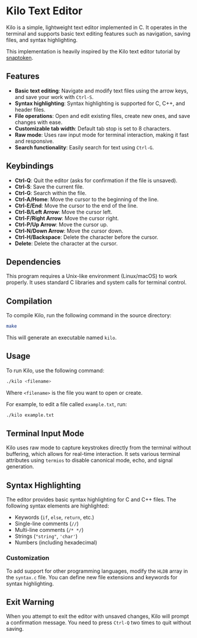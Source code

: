 # Kilo Text Editor

Kilo is a simple, lightweight text editor implemented in C. It operates in the terminal and supports basic text editing features such as navigation, saving files, and syntax highlighting.

This implementation is heavily inspired by the Kilo text editor tutorial by [snaptoken](https://viewsourcecode.org/snaptoken/kilo/index.html).

## Features

- **Basic text editing**: Navigate and modify text files using the arrow keys, and save your work with `Ctrl-S`.
- **Syntax highlighting**: Syntax highlighting is supported for C, C++, and header files.
- **File operations**: Open and edit existing files, create new ones, and save changes with ease.
- **Customizable tab width**: Default tab stop is set to 8 characters.
- **Raw mode**: Uses raw input mode for terminal interaction, making it fast and responsive.
- **Search functionality**: Easily search for text using `Ctrl-G`.

## Keybindings

- **Ctrl-Q**: Quit the editor (asks for confirmation if the file is unsaved).
- **Ctrl-S**: Save the current file.
- **Ctrl-G**: Search within the file.
- **Ctrl-A/Home**: Move the cursor to the beginning of the line.
- **Ctrl-E/End**: Move the cursor to the end of the line.
- **Ctrl-B/Left Arrow**: Move the cursor left.
- **Ctrl-F/Right Arrow**: Move the cursor right.
- **Ctrl-P/Up Arrow**: Move the cursor up.
- **Ctrl-N/Down Arrow**: Move the cursor down.
- **Ctrl-H/Backspace**: Delete the character before the cursor.
- **Delete**: Delete the character at the cursor.

## Dependencies

This program requires a Unix-like environment (Linux/macOS) to work properly. It uses standard C libraries and system calls for terminal control.

## Compilation

To compile Kilo, run the following command in the source directory:

```sh
make
```

This will generate an executable named `kilo`.

## Usage

To run Kilo, use the following command:

```sh
./kilo <filename>
```

Where `<filename>` is the file you want to open or create.

For example, to edit a file called `example.txt`, run:

```sh
./kilo example.txt
```

## Terminal Input Mode

Kilo uses raw mode to capture keystrokes directly from the terminal without buffering, which allows for real-time interaction. It sets various terminal attributes using `termios` to disable canonical mode, echo, and signal generation.

## Syntax Highlighting

The editor provides basic syntax highlighting for C and C++ files. The following syntax elements are highlighted:

- Keywords (`if`, `else`, `return`, etc.)
- Single-line comments (`//`)
- Multi-line comments (`/* */`)
- Strings (`"string"`, `'char'`)
- Numbers (including hexadecimal)

### Customization

To add support for other programming languages, modify the `HLDB` array in the `syntax.c` file. You can define new file extensions and keywords for syntax highlighting.

## Exit Warning

When you attempt to exit the editor with unsaved changes, Kilo will prompt a confirmation message. You need to press `Ctrl-Q` two times to quit without saving.